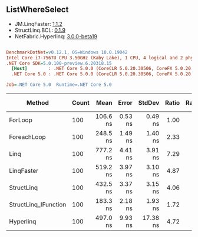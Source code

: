 ﻿## ListWhereSelect

- JM.LinqFaster: [1.1.2](https://www.nuget.org/packages/JM.LinqFaster/1.1.2)
- StructLinq.BCL: [0.1.9](https://www.nuget.org/packages/StructLinq.BCL/0.1.9)
- NetFabric.Hyperlinq: [3.0.0-beta19](https://www.nuget.org/packages/NetFabric.Hyperlinq/3.0.0-beta19)

``` ini

BenchmarkDotNet=v0.12.1, OS=Windows 10.0.19042
Intel Core i7-7567U CPU 3.50GHz (Kaby Lake), 1 CPU, 4 logical and 2 physical cores
.NET Core SDK=5.0.100-preview.6.20318.15
  [Host]        : .NET Core 5.0.0 (CoreCLR 5.0.20.30506, CoreFX 5.0.20.30506), X64 RyuJIT
  .NET Core 5.0 : .NET Core 5.0.0 (CoreCLR 5.0.20.30506, CoreFX 5.0.20.30506), X64 RyuJIT

Job=.NET Core 5.0  Runtime=.NET Core 5.0  

```
|               Method | Count |     Mean |   Error |   StdDev | Ratio | RatioSD |  Gen 0 | Gen 1 | Gen 2 | Allocated |
|--------------------- |------ |---------:|--------:|---------:|------:|--------:|-------:|------:|------:|----------:|
|              ForLoop |   100 | 106.6 ns | 0.53 ns |  0.49 ns |  1.00 |    0.00 |      - |     - |     - |         - |
|          ForeachLoop |   100 | 248.5 ns | 1.49 ns |  1.40 ns |  2.33 |    0.02 |      - |     - |     - |         - |
|                 Linq |   100 | 777.2 ns | 4.41 ns |  3.91 ns |  7.29 |    0.05 | 0.0725 |     - |     - |     152 B |
|           LinqFaster |   100 | 519.2 ns | 3.97 ns |  3.10 ns |  4.87 |    0.03 | 0.3090 |     - |     - |     648 B |
|           StructLinq |   100 | 432.5 ns | 3.37 ns |  3.15 ns |  4.06 |    0.03 |      - |     - |     - |         - |
| StructLinq_IFunction |   100 | 183.3 ns | 2.18 ns |  1.93 ns |  1.72 |    0.02 |      - |     - |     - |         - |
|            Hyperlinq |   100 | 497.0 ns | 9.93 ns | 17.38 ns |  4.72 |    0.19 |      - |     - |     - |         - |
